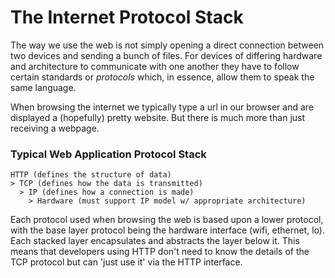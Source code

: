 # The Internet Protocol Stack

The way we use the web is not simply opening a direct connection between two devices and sending a bunch of files. For devices of differing hardware and architecture to communicate with one another they have to follow certain standards or *protocols* which, in essence, allow them to speak the same language.

When browsing the internet we typically type a url in our browser and are displayed a (hopefully) pretty website. But there is much more than just receiving a webpage.

### Typical Web Application Protocol Stack
```
HTTP (defines the structure of data)
> TCP (defines how the data is transmitted)
  > IP (defines how a connection is made)
    > Hardware (must support IP model w/ appropriate architecture)
```

Each protocol used when browsing the web is based upon a lower protocol, with the base layer protocol being the hardware interface (wifi, ethernet, lo). Each stacked layer encapsulates and abstracts the layer below it. This means that developers using HTTP don't need to know the details of the TCP protocol but can 'just use it' via the HTTP interface.
